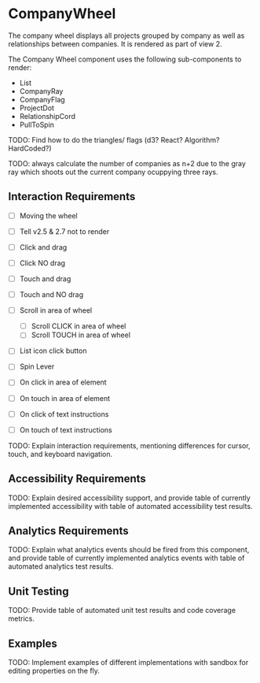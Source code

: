 # CompanyWheel

The company wheel displays all projects grouped by company as well as relationships between companies. It is rendered as part of view 2.

The Company Wheel component uses the following sub-components to render:
* List 
* CompanyRay
* CompanyFlag
* ProjectDot
* RelationshipCord
* PullToSpin 

TODO: Find how to do the triangles/ flags (d3? React? Algorithm? HardCoded?) 

TODO: always calculate the number of companies as n+2 due to the gray ray which shoots out the current company ocuppying three rays.

## Interaction Requirements

* [ ] Moving the wheel
 * [ ] Tell v2.5 & 2.7 not to render
 * [ ] Click and drag
 * [ ] Click NO drag
 * [ ] Touch and drag
 * [ ] Touch and NO drag
 * [ ] Scroll in area of wheel
   * [ ] Scroll CLICK in area of wheel
   * [ ] Scroll TOUCH in area of wheel
 * [ ] List icon click button

* [ ] Spin Lever
 * [ ] On click in area of element 
 * [ ] On touch in area of element 
 * [ ] On click of text instructions
 * [ ] On touch of text instructions

TODO: Explain interaction requirements, mentioning differences for cursor, touch,
and keyboard navigation.

## Accessibility Requirements

TODO: Explain desired accessibility support, and provide table of currently
implemented accessibility with table of automated accessibility test results.

## Analytics Requirements

TODO: Explain what analytics events should be fired from this component, and
provide table of currently implemented analytics events with table of automated
analytics test results.

## Unit Testing

TODO: Provide table of automated unit test results and code coverage metrics.

## Examples

TODO: Implement examples of different implementations with sandbox for editing
properties on the fly.
